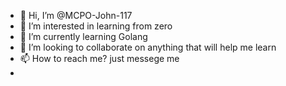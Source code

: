 - 👋 Hi, I’m @MCPO-John-117
- 👀 I’m interested in learning from zero
- 🌱 I’m currently learning Golang
- 💞️ I’m looking to collaborate on anything that will help me learn
- 📫 How to reach me? just messege me
- 
<!---
MCPO-John-117/MCPO-John-117 is a ✨ special ✨ repository because its `README.md` (this file) appears on your GitHub profile.
You can click the Preview link to take a look at your changes.
--->
